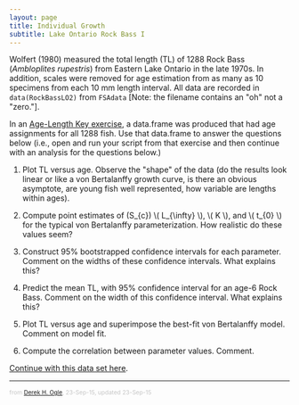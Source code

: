 ```yaml
---
layout: page
title: Individual Growth
subtitle: Lake Ontario Rock Bass I
---
```


<style type="text/css">
ol ol { list-style-type: lower-alpha; }
</style>

Wolfert (1980) measured the total length (TL) of 1288 Rock Bass (*Ambloplites rupestris*) from Eastern Lake Ontario in the late 1970s.  In addition, scales were removed for age estimation from as many as 10 specimens from each 10 mm length interval.  All data are recorded in `data(RockBassLO2)` from `FSAdata` [Note: the filename contains an "oh" not a "zero."].

In an [Age-Length Key exercise](ALK_LORockBass_2.html), a data.frame was produced that had age assignments for all 1288 fish.  Use that data.frame to answer the questions below (i.e., open and run your script from that exercise and then continue with an analysis for the questions below.)

1. Plot TL versus age.  Observe the "shape" of the data (do the results look linear or like a von Bertalanffy growth curve, is there an obvious asymptote, are young fish well represented, how variable are lengths within ages).

1. Compute point estimates of <span class="math">\(S\_{c}\)</span>  \\( L_{\infty} \\), \\( K \\), and \\( t_{0} \\) for the typical von Bertalanffy parameterization.  How realistic do these values seem?

1. Construct 95% bootstrapped confidence intervals for each parameter.  Comment on the widths of these confidence intervals.  What explains this?

1. Predict the mean TL, with 95% confidence interval for an age-6 Rock Bass.  Comment on the width of this confidence interval.  What explains this?

1. Plot TL versus age and superimpose the best-fit von Bertalanffy model.  Comment on model fit.

1. Compute the correlation between parameter values.  Comment.

[Continue with this data set here](Growth_LORockBass_2.html).

---
<p style="font-size: 0.75em; color: c6c6c6;">from <a href="http://derekogle.com">Derek H. Ogle</a>, 23-Sep-15, updated 23-Sep-15</p>

